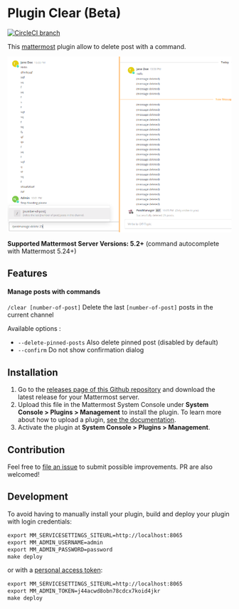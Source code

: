 # Plugin Clear (Beta)

[![CircleCI branch](https://img.shields.io/circleci/project/github/nathanaelhoun/mattermost-plugin-clear/master.svg)](https://circleci.com/gh/nathanaelhoun/mattermost-plugin-clear)

This [mattermost](https://mattermost.org) plugin allow to delete post with a command.

![Plugin screenshot](./screenshot.png)

**Supported Mattermost Server Versions: 5.2+** (command autocomplete with Mattermost 5.24+)

## Features

#### Manage posts with commands

`/clear [number-of-post]` Delete the last `[number-of-post]` posts in the current channel

Available options :
*  `--delete-pinned-posts` Also delete pinned post (disabled by default)
*  `--confirm` Do not show confirmation dialog

## Installation

1. Go to the [releases page of this Github repository](https://github.com/nathanaelhoun/mattermost-plugin-clear/releases) and download the latest release for your Mattermost server.
2. Upload this file in the Mattermost System Console under **System Console > Plugins > Management** to install the plugin. To learn more about how to upload a plugin, [see the documentation](https://docs.mattermost.com/administration/plugins.html#plugin-uploads).
3. Activate the plugin at **System Console > Plugins > Management**.

## Contribution

Feel free to [file an issue](https://github.com/nathanaelhoun/mattermost-plugin-clear/issues/new/choose) to submit possible improvements. PR are also welcomed!

## Development

To avoid having to manually install your plugin, build and deploy your plugin with login credentials:
```
export MM_SERVICESETTINGS_SITEURL=http://localhost:8065
export MM_ADMIN_USERNAME=admin
export MM_ADMIN_PASSWORD=password
make deploy
```

or with a [personal access token](https://docs.mattermost.com/developer/personal-access-tokens.html):
```
export MM_SERVICESETTINGS_SITEURL=http://localhost:8065
export MM_ADMIN_TOKEN=j44acwd8obn78cdcx7koid4jkr
make deploy
```
